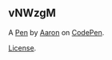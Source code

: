 vNWzgM
------


A [Pen](http://codepen.io/AaronCButcher/pen/vNWzgM) by [Aaron](http://codepen.io/AaronCButcher) on [CodePen](http://codepen.io/).

[License](http://codepen.io/AaronCButcher/pen/vNWzgM/license).